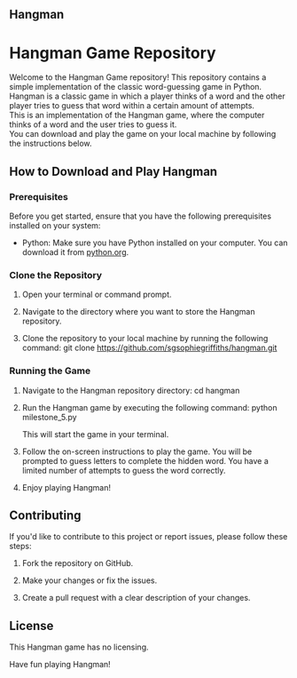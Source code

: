 ## Hangman ##

# Hangman Game Repository

Welcome to the Hangman Game repository! This repository contains a simple implementation of the classic word-guessing game in Python.<br />
Hangman is a classic game in which a player thinks of a word and the other player tries to guess that word within a certain amount of attempts.<br />
This is an implementation of the Hangman game, where the computer thinks of a word and the user tries to guess it. <br /> 
You can download and play the game on your local machine by following the instructions below.<br />

## How to Download and Play Hangman

### Prerequisites
Before you get started, ensure that you have the following prerequisites installed on your system:
- Python: Make sure you have Python installed on your computer. You can download it from [python.org](https://www.python.org/downloads/).

### Clone the Repository
1. Open your terminal or command prompt.

2. Navigate to the directory where you want to store the Hangman repository.

3. Clone the repository to your local machine by running the following command:
git clone https://github.com/sgsophiegriffiths/hangman.git


### Running the Game
1. Navigate to the Hangman repository directory:
cd hangman

2. Run the Hangman game by executing the following command:
python milestone_5.py

   This will start the game in your terminal.

3. Follow the on-screen instructions to play the game. You will be prompted to guess letters to complete the hidden word. You have a limited number of attempts to guess the word correctly.

4. Enjoy playing Hangman!
   

## Contributing
If you'd like to contribute to this project or report issues, please follow these steps:

1. Fork the repository on GitHub.

2. Make your changes or fix the issues.

3. Create a pull request with a clear description of your changes.
   

## License
This Hangman game has no licensing.

Have fun playing Hangman!
